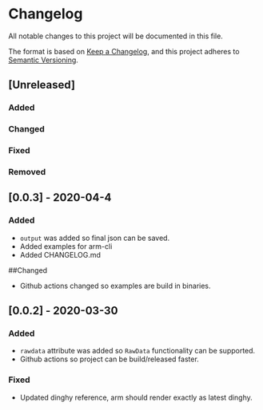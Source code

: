 # Changelog
All notable changes to this project will be documented in this file.

The format is based on [Keep a Changelog](https://keepachangelog.com/en/1.0.0/),
and this project adheres to [Semantic Versioning](https://semver.org/spec/v2.0.0.html).

## [Unreleased]
### Added

### Changed

### Fixed

### Removed

## [0.0.3] - 2020-04-4
### Added
- `output` was added so final json can be saved.
- Added examples for arm-cli
- Added CHANGELOG.md

##Changed
- Github actions changed so examples are build in binaries. 


## [0.0.2] - 2020-03-30
### Added
- `rawdata` attribute was added so `RawData` functionality can be supported.
- Github actions so project can be build/released faster.

### Fixed
- Updated dinghy reference, arm should render exactly as latest dinghy.